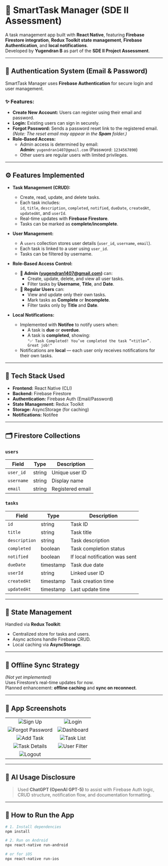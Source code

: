 # 🧠 SmartTask Manager (SDE II Assessment)

A task management app built with **React Native**, featuring **Firebase Firestore integration**, **Redux Toolkit state management**, **Firebase Authentication**, and **local notifications**.  
Developed by **Yugendran B** as part of the **SDE II Project Assessment**.

---

## 🔐 Authentication System (Email & Password)

SmartTask Manager uses **Firebase Authentication** for secure login and user management.

### ✨ Features:
- **Create New Account:** Users can register using their email and password.
- **Login:** Existing users can sign in securely.
- **Forgot Password:** Sends a password reset link to the registered email. *(Note: The reset email may appear in the **Spam** folder.)*
- **Role-Based Access:**  
  - Admin access is determined by email:  
    **Admin:** `yugendran1407@gmail.com` (Password: `1234567890`)  
  - Other users are regular users with limited privileges.

---

## ⚙️ Features Implemented

- **Task Management (CRUD):**
  - Create, read, update, and delete tasks.
  - Each task includes:  
    `id`, `title`, `description`, `completed`, `notified`, `dueDate`, `createdAt`, `updatedAt`, and `userId`.
  - Real-time updates with **Firebase Firestore**.
  - Tasks can be marked as **complete/incomplete**.

- **User Management:**
  - A `users` collection stores user details (`user_id`, `username`, `email`).
  - Each task is linked to a user using `user_id`.
  - Tasks can be filtered by username.

- **Role-Based Access Control:**
  - 👑 **Admin (yugendran1407@gmail.com)** can:
    - Create, update, delete, and view all user tasks.
    - Filter tasks by **Username**, **Title**, and **Date**.
  - 🙋 **Regular Users** can:
    - View and update only their own tasks.
    - Mark tasks as **Complete** or **Incomplete**.
    - Filter tasks only by **Title** and **Date**.

- **Local Notifications:**
  - Implemented with **Notifee** to notify users when:
    - A task is **due** or **overdue**.
    - A task is **completed**, showing:  
      `"✅ Task Completed! You’ve completed the task “<title>”. Great job!"`
  - Notifications are **local** — each user only receives notifications for their own tasks.

---

## 🧠 Tech Stack Used

- **Frontend:** React Native (CLI)
- **Backend:** Firebase Firestore
- **Authentication:** Firebase Auth (Email/Password)
- **State Management:** Redux Toolkit
- **Storage:** AsyncStorage (for caching)
- **Notifications:** Notifee

---

## 🗂️ Firestore Collections

### `users`
| Field | Type | Description |
|-------|------|-------------|
| `user_id` | string | Unique user ID |
| `username` | string | Display name |
| `email` | string | Registered email |

### `tasks`
| Field | Type | Description |
|-------|------|-------------|
| `id` | string | Task ID |
| `title` | string | Task title |
| `description` | string | Task description |
| `completed` | boolean | Task completion status |
| `notified` | boolean | If local notification was sent |
| `dueDate` | timestamp | Task due date |
| `userId` | string | Linked user ID |
| `createdAt` | timestamp | Task creation time |
| `updatedAt` | timestamp | Last update time |

---

## 🧰 State Management

Handled via **Redux Toolkit**:
- Centralized store for tasks and users.
- Async actions handle Firebase CRUD.
- Local caching via **AsyncStorage**.

---

## 🪫 Offline Sync Strategy
*(Not yet implemented)*  
Uses Firestore’s real-time updates for now.  
Planned enhancement: **offline caching** and **sync on reconnect**.

---

## 📸 App Screenshots

| | |
|:--:|:--:|
| ![Sign Up](./screenshots/SignUp.jpg) | ![Login](./screenshots/Login.jpg) |
| ![Forgot Password](./screenshots/Forgot.jpg) | ![Dashboard](./screenshots/Dashboard.jpg) |
| ![Add Task](./screenshots/AddTask.jpg) | ![Task List](./screenshots/TaskList.jpg) |
| ![Task Details](./screenshots/TaskDetails.jpg) | ![User Filter](./screenshots/UserFilter.jpg) |
| ![Logout](./screenshots/Logout.jpg) |  |

---

## 🤖 AI Usage Disclosure

> Used **ChatGPT (OpenAI GPT-5)** to assist with Firebase Auth logic, CRUD structure, notification flow, and documentation formatting.

---

## 📱 How to Run the App

```bash
# 1. Install dependencies
npm install

# 2. Run on Android
npx react-native run-android

# or for iOS
npx react-native run-ios
